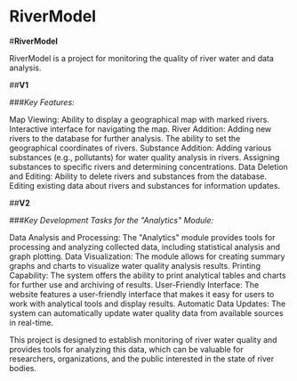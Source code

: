 # RiverModel
#__RiverModel__

RiverModel is a project for monitoring the quality of river water and data analysis.

##__V1__

###_Key Features:_

Map Viewing: Ability to display a geographical map with marked rivers. Interactive interface for navigating the map.
River Addition: Adding new rivers to the database for further analysis. The ability to set the geographical coordinates of rivers.
Substance Addition: Adding various substances (e.g., pollutants) for water quality analysis in rivers.
Assigning substances to specific rivers and determining concentrations.
Data Deletion and Editing: Ability to delete rivers and substances from the database. Editing existing data about rivers and substances for information updates.

##__V2__

###_Key Development Tasks for the "Analytics" Module:_

Data Analysis and Processing: The "Analytics" module provides tools for processing and analyzing collected data, including statistical analysis and graph plotting.
Data Visualization: The module allows for creating summary graphs and charts to visualize water quality analysis results.
Printing Capability: The system offers the ability to print analytical tables and charts for further use and archiving of results.
User-Friendly Interface: The website features a user-friendly interface that makes it easy for users to work with analytical tools and display results.
Automatic Data Updates: The system can automatically update water quality data from available sources in real-time.

This project is designed to establish monitoring of river water quality and provides tools for analyzing this data, which can be valuable for researchers, organizations, and the public interested in the state of river bodies.
